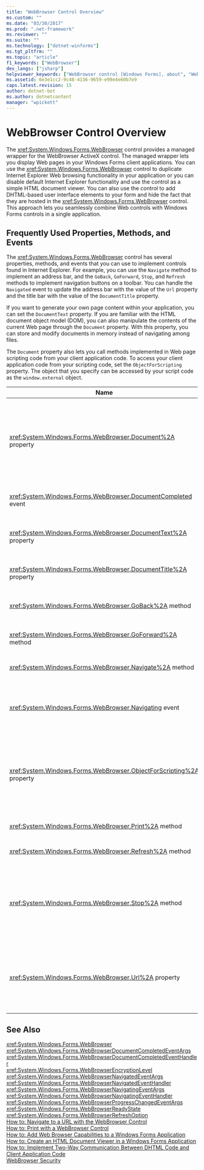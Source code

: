 ```yaml
---
title: "WebBrowser Control Overview"
ms.custom: ""
ms.date: "03/30/2017"
ms.prod: ".net-framework"
ms.reviewer: ""
ms.suite: ""
ms.technology: ["dotnet-winforms"]
ms.tgt_pltfrm: ""
ms.topic: "article"
f1_keywords: ["WebBrowser"]
dev_langs: ["jsharp"]
helpviewer_keywords: ["WebBrowser control [Windows Forms], about", "Web pages [Windows Forms], displaying in applications"]
ms.assetid: 6e3e1cc2-9c48-4136-9659-e99e4e60b7e9
caps.latest.revision: 15
author: dotnet-bot
ms.author: dotnetcontent
manager: "wpickett"
---
```

# WebBrowser Control Overview
The <xref:System.Windows.Forms.WebBrowser> control provides a managed wrapper for the WebBrowser ActiveX control. The managed wrapper lets you display Web pages in your Windows Forms client applications. You can use the <xref:System.Windows.Forms.WebBrowser> control to duplicate Internet Explorer Web browsing functionality in your application or you can disable default Internet Explorer functionality and use the control as a simple HTML document viewer. You can also use the control to add DHTML-based user interface elements to your form and hide the fact that they are hosted in the <xref:System.Windows.Forms.WebBrowser> control. This approach lets you seamlessly combine Web controls with Windows Forms controls in a single application.  
  
## Frequently Used Properties, Methods, and Events  
 The <xref:System.Windows.Forms.WebBrowser> control has several properties, methods, and events that you can use to implement controls found in Internet Explorer. For example, you can use the `Navigate` method to implement an address bar, and the `GoBack`, `GoForward`, `Stop`, and `Refresh` methods to implement navigation buttons on a toolbar. You can handle the `Navigated` event to update the address bar with the value of the `Url` property and the title bar with the value of the `DocumentTitle` property.  
  
 If you want to generate your own page content within your application, you can set the `DocumentText` property. If you are familiar with the HTML document object model (DOM), you can also manipulate the contents of the current Web page through the `Document` property. With this property, you can store and modify documents in memory instead of navigating among files.  
  
 The `Document` property also lets you call methods implemented in Web page scripting code from your client application code. To access your client application code from your scripting code, set the `ObjectForScripting` property. The object that you specify can be accessed by your script code as the `window.external` object.  
  
|Name|Description|  
|----------|-----------------|  
|<xref:System.Windows.Forms.WebBrowser.Document%2A> property|Gets an object that provides managed access to the HTML document object model (DOM) of the current Web page.|  
|<xref:System.Windows.Forms.WebBrowser.DocumentCompleted> event|Occurs when a Web page finishes loading.|  
|<xref:System.Windows.Forms.WebBrowser.DocumentText%2A> property|Gets or sets the HTML content of the current Web page.|  
|<xref:System.Windows.Forms.WebBrowser.DocumentTitle%2A> property|Gets the title of the current Web page.|  
|<xref:System.Windows.Forms.WebBrowser.GoBack%2A> method|Navigates to the previous page in history.|  
|<xref:System.Windows.Forms.WebBrowser.GoForward%2A> method|Navigates to the next page in history.|  
|<xref:System.Windows.Forms.WebBrowser.Navigate%2A> method|Navigates to the specified URL.|  
|<xref:System.Windows.Forms.WebBrowser.Navigating> event|Occurs before navigation begins, enabling the action to be canceled.|  
|<xref:System.Windows.Forms.WebBrowser.ObjectForScripting%2A> property|Gets or sets an object that Web page scripting code can use to communicate with your application.|  
|<xref:System.Windows.Forms.WebBrowser.Print%2A> method|Prints the current Web page.|  
|<xref:System.Windows.Forms.WebBrowser.Refresh%2A> method|Reloads the current Web page.|  
|<xref:System.Windows.Forms.WebBrowser.Stop%2A> method|Halts the current navigation and stops dynamic page elements such as sounds and animation.|  
|<xref:System.Windows.Forms.WebBrowser.Url%2A> property|Gets or sets the URL of the current Web page. Setting this property navigates the control to the new URL.|  
  
## See Also  
 <xref:System.Windows.Forms.WebBrowser>   
 <xref:System.Windows.Forms.WebBrowserDocumentCompletedEventArgs>   
 <xref:System.Windows.Forms.WebBrowserDocumentCompletedEventHandler>   
 <xref:System.Windows.Forms.WebBrowserEncryptionLevel>   
 <xref:System.Windows.Forms.WebBrowserNavigatedEventArgs>   
 <xref:System.Windows.Forms.WebBrowserNavigatedEventHandler>   
 <xref:System.Windows.Forms.WebBrowserNavigatingEventArgs>   
 <xref:System.Windows.Forms.WebBrowserNavigatingEventHandler>   
 <xref:System.Windows.Forms.WebBrowserProgressChangedEventArgs>   
 <xref:System.Windows.Forms.WebBrowserReadyState>   
 <xref:System.Windows.Forms.WebBrowserRefreshOption>   
 [How to: Navigate to a URL with the WebBrowser Control](../../../../docs/framework/winforms/controls/how-to-navigate-to-a-url-with-the-webbrowser-control.md)   
 [How to: Print with a WebBrowser Control](../../../../docs/framework/winforms/controls/how-to-print-with-a-webbrowser-control.md)   
 [How to: Add Web Browser Capabilities to a Windows Forms Application](../../../../docs/framework/winforms/controls/how-to-add-web-browser-capabilities-to-a-windows-forms-application.md)   
 [How to: Create an HTML Document Viewer in a Windows Forms Application](../../../../docs/framework/winforms/controls/how-to-create-an-html-document-viewer-in-a-windows-forms-application.md)   
 [How to: Implement Two-Way Communication Between DHTML Code and Client Application Code](../../../../docs/framework/winforms/controls/implement-two-way-com-between-dhtml-and-client.md)   
 [WebBrowser Security](../../../../docs/framework/winforms/controls/webbrowser-security.md)
